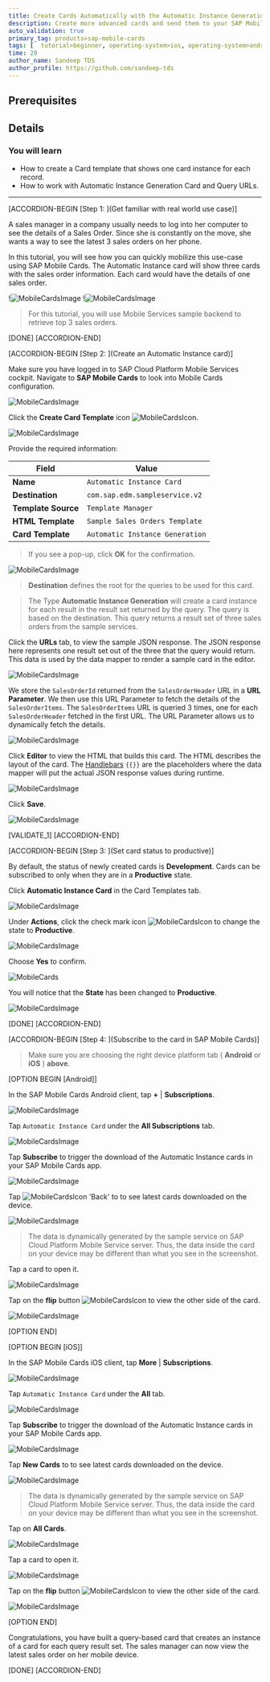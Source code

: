 ```yaml
---
title: Create Cards Automatically with the Automatic Instance Generation Template
description: Create more advanced cards and send them to your SAP Mobile Cards application.
auto_validation: true
primary_tag: products>sap-mobile-cards
tags: [  tutorial>beginner, operating-system>ios, operating-system>android, topic>mobile, products>sap-cloud-platform, products>sap-mobile-cards, software-product-function>sap-cloud-platform-mobile-services ]
time: 20
author_name: Sandeep TDS
author_profile: https://github.com/sandeep-tds
---
```


## Prerequisites

## Details
### You will learn
 - How to create a Card template that shows one card instance for each record.
 - How to work with Automatic Instance Generation Card and Query URLs.

---

[ACCORDION-BEGIN [Step 1: ](Get familiar with real world use case)]

A sales manager in a company usually needs to log into her computer to see the details of a Sales Order. Since she is constantly on the move, she wants a way to see the latest 3 sales orders on her phone.

In this tutorial, you will see how you can quickly mobilize this use-case using SAP Mobile Cards. The Automatic Instance card will show three cards with the sales order information. Each card would have the details of one sales order.

!![MobileCardsImage](img_1.gif)
!![MobileCardsImage](img_2.gif)

>For this tutorial, you will use Mobile Services sample backend to retrieve top 3 sales orders.

[DONE]
[ACCORDION-END]

[ACCORDION-BEGIN [Step 2: ](Create an Automatic Instance card)]

Make sure you have logged in to SAP Cloud Platform Mobile Services cockpit. Navigate to **SAP Mobile Cards** to look into Mobile Cards configuration.

![MobileCardsImage](img_3.png)

Click the **Create Card Template** icon ![MobileCardsIcon](ico_new_card.png).

![MobileCardsImage](img_4.png)

Provide the required information:

| Field | Value |
|----|----|
| **Name** | `Automatic Instance Card` |
| **Destination** | `com.sap.edm.sampleservice.v2` |
| **Template Source** | `Template Manager` |
| **HTML Template** | `Sample Sales Orders Template` |
| **Card Template** | `Automatic Instance Generation` |

> If you see a pop-up, click **OK** for the confirmation.

![MobileCardsImage](img_5.png)

> **Destination** defines the root for the queries to be used for this card.

>The Type **Automatic Instance Generation** will create a card instance for each result in the result set returned by the query. The query is based on the destination. This query returns a result set of three sales orders from the sample services.

Click the **URLs** tab, to view the sample JSON response. The JSON response here represents one result set out of the three that the query would return. This data is used by the data mapper to render a sample card in the editor.

![MobileCardsImage](img_6.gif)

We store the `SalesOrderId` returned from the `SalesOrderHeader` URL in a **URL Parameter**. We then use this URL Parameter to fetch the details of the `SalesOrderItems`. The `SalesOrderItems` URL is queried 3 times, one for each `SalesOrderHeader` fetched in the first URL. The URL Parameter allows us to dynamically fetch the details.

![MobileCardsImage](img_7.gif)

Click **Editor** to view the HTML that builds this card. The HTML describes the layout of the card. The [Handlebars](https://handlebarsjs.com/) `{{}}` are the placeholders where the data mapper will put the actual JSON response values during runtime.

![MobileCardsImage](img_8.png)

Click **Save**.

![MobileCardsImage](img_9.png)

[VALIDATE_1]
[ACCORDION-END]

[ACCORDION-BEGIN [Step 3: ](Set card status to productive)]

By default, the status of newly created cards is **Development**. Cards can be subscribed to only when they are in a **Productive** state.

Click **Automatic Instance Card** in the Card Templates tab.

![MobileCardsImage](img_10.png)

Under **Actions**, click the check mark icon ![MobileCardsIcon](ico_check.png) to change the state to **Productive**.

![MobileCardsImage](img_11.png)

Choose **Yes** to confirm.

![MobileCards](img_12.png)

You will notice that the **State** has been changed to **Productive**.

![MobileCardsImage](img_13.png)

[DONE]
[ACCORDION-END]

[ACCORDION-BEGIN [Step 4: ](Subscribe to the card in SAP Mobile Cards)]

>Make sure you are choosing the right device platform tab ( **Android** or **iOS** ) **above**.

[OPTION BEGIN [Android]]

In the SAP Mobile Cards Android client, tap **+** | **Subscriptions**.

![MobileCardsImage](img_14.png)

Tap `Automatic Instance Card` under the **All Subscriptions** tab.

![MobileCardsImage](img_15.png)

Tap **Subscribe** to trigger the download of the Automatic Instance cards in your SAP Mobile Cards app.

![MobileCardsImage](img_16.png)

Tap ![MobileCardsIcon](ico_android_back.png) 'Back' to to see latest cards downloaded on the device.

![MobileCardsImage](img_17.png)

> The data is dynamically generated by the sample service on SAP Cloud Platform Mobile Service server. Thus, the data inside the card on your device may be different than what you see in the screenshot.

Tap a card to open it.

![MobileCardsImage](img_18.png)

Tap on the **flip** button ![MobileCardsIcon](ico_android_flip.png) to view the other side of the card.

![MobileCardsImage](img_19.png)

[OPTION END]

[OPTION BEGIN [iOS]]

In the SAP Mobile Cards iOS client, tap **More** | **Subscriptions**.

![MobileCardsImage](img_20.png)

Tap `Automatic Instance Card` under the **All** tab.

![MobileCardsImage](img_21.png)

Tap **Subscribe** to trigger the download of the Automatic Instance cards in your SAP Mobile Cards app.

![MobileCardsImage](img_22.png)

Tap **New Cards** to to see latest cards downloaded on the device.

![MobileCardsImage](img_23.png)

> The data is dynamically generated by the sample service on SAP Cloud Platform Mobile Service server. Thus, the data inside the card on your device may be different than what you see in the screenshot.

Tap on **All Cards**.

![MobileCardsImage](img_24.png)

Tap a card to open it.

![MobileCardsImage](img_25.png)

Tap on the **flip** button ![MobileCardsIcon](ico_ios_flip.png) to view the other side of the card.

![MobileCardsImage](img_26.png)


[OPTION END]

Congratulations, you have built a query-based card that creates an instance of a card for each query result set. The sales manager can now view the latest sales order on her mobile device.

[DONE]
[ACCORDION-END]
